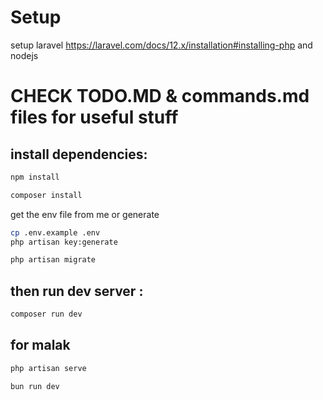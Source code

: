 # Setup 
setup laravel https://laravel.com/docs/12.x/installation#installing-php and nodejs

# CHECK TODO.MD & commands.md files for useful stuff

## install dependencies: 
```bash
npm install
```
```bash
composer install 
```
get the env file from me or generate
```bash
cp .env.example .env
php artisan key:generate
```

```bash
php artisan migrate
```
## then run dev server : 
```bash
composer run dev
```
## for malak

```bash
php artisan serve
```
```bash
bun run dev
```